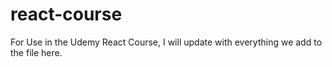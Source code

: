 # react-course


For Use in the Udemy React Course, I will update with everything we add to the file here. 
